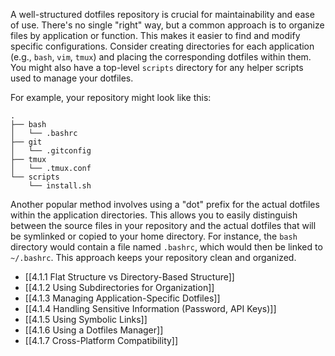 A well-structured dotfiles repository is crucial for maintainability and ease of use. There's no single "right" way, but a common approach is to organize files by application or function. This makes it easier to find and modify specific configurations. Consider creating directories for each application (e.g., `bash`, `vim`, `tmux`) and placing the corresponding dotfiles within them. You might also have a top-level `scripts` directory for any helper scripts used to manage your dotfiles.

For example, your repository might look like this:

```
.
├── bash
│   └── .bashrc
├── git
│   └── .gitconfig
├── tmux
│   └── .tmux.conf
└── scripts
    └── install.sh
```

Another popular method involves using a "dot" prefix for the actual dotfiles within the application directories. This allows you to easily distinguish between the source files in your repository and the actual dotfiles that will be symlinked or copied to your home directory. For instance, the `bash` directory would contain a file named `.bashrc`, which would then be linked to `~/.bashrc`. This approach keeps your repository clean and organized.

- [[4.1.1 Flat Structure vs Directory-Based Structure]]
- [[4.1.2 Using Subdirectories for Organization]]
- [[4.1.3 Managing Application-Specific Dotfiles]]
- [[4.1.4 Handling Sensitive Information (Password, API Keys)]]
- [[4.1.5 Using Symbolic Links]]
- [[4.1.6 Using a Dotfiles Manager]]
- [[4.1.7 Cross-Platform Compatibility]]